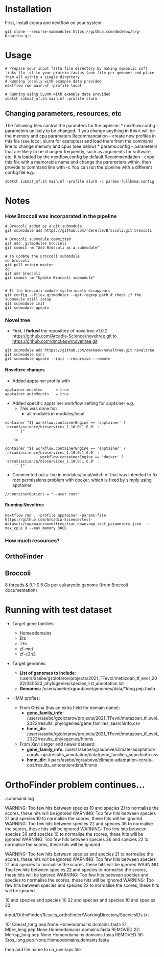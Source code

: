 # Installation
First, install conda and nextflow on your system
```
git clone --recurse-submodules https://github.com/dmckeow/crg-bcaortho.git
```
# Usage
```
# Prepare your input fasta file directory by making symbolic soft links (ln -s) to your protein fastas (one file per genome) and place them all within a single directory
# Running locally with example data provided
nextflow run main.nf -profile local

# Running using SLURM with example data provided
sbatch submit_nf.sh main.nf -profile slurm
```
## Changing parameters, resources, etc
The following files control the paramters for the pipeline:
    * nextflow.config - parameters unlikely to be changed. If you change anything in this it will be the memory and cpu paramaters
        Recommendation - create new profiles in this file (see local, slurm for examples) and load them from the command line to change memory and cpus (see below)
    * params.config - parameters that are likely to be changed frequently, such as arguments for software, etc. It is loaded by the nextflow.config by default
        Recommendation - copy this file with a memorable name and change the parameters within, then provide to command line with -c
You can run the pipeline with a different config.file e.g.:
```
sbatch submit_nf.sh main.nf -profile slurm -c params-fullhmms.config

```

# Notes
### How Broccoli was incorporated in the pipeline

```
# Broccoli added as a git submodule
git submodule add https://github.com/rderelle/Broccoli.git broccoli

# Broccoli submodule committed
git add .gitmodules broccoli
git commit -m "Add Broccoli as a submodule"

# To update the Broccoli submodule
cd broccoli
git pull origin master
cd ..
git add broccoli
git commit -m "Update Broccoli submodule"


# If the broccoli module mysteriously disappears
git config --file=.gitmodules --get-regexp path # check if the submodule still setup
git submodule init
git submodule update
```
### Novel tree
* First, I **forked** the repository of noveltree v1.0.2 https://github.com/Arcadia-Science/noveltree.git to https://github.com/dmckeow/noveltree.git
```
git submodule add https://github.com/dmckeow/noveltree.git noveltree
git submodule sync
git submodule update --init --recursive --remote
```
#### Noveltree changes
* Added apptainer profile with
```
apptainer.enabled      = true
apptainer.autoMounts   = true
```
* Added specific apptainer workflow setting for apptainer e.g.
    * This was done for:
        * all modules in modules/local

```
container "${ workflow.containerEngine == 'apptainer' ? 'arcadiascience/bioservices_1.10.0:1.0.0' : 
    '' }"

    to

container "${ workflow.containerEngine == 'apptainer' ? 'arcadiascience/bioservices_1.10.0:1.0.0' : 
                workflow.containerEngine == 'docker' ? 'arcadiascience/bioservices_1.10.0:1.0.0' :
    '' }"
```
* Commented out a line in modules/local/witch.nf that was intended to fix root permissions problem with docker, which is fixed by simply using apptainer
```
//containerOptions = "--user root"
```

#### Running Noveltree
```
nextflow run . -profile apptainer -params-file https://github.com/Arcadia-Science/test-datasets/raw/main/noveltree/tsar_downsamp_test_parameters.json  --max_cpus 8 --max_memory 30GB
```


### How much resources?
## OrthoFinder

## Broccoli
8 threads & 0.1-0.5 Gb per eukaryotic genome (from Broccoli documentation)


# Running with test dataset

* Target gene families:
    * Homeodomains
    * Ets
    * TFs
    * zf-met
    * zf-c2h2

* Target genomes:
    * **List of genomes to include:** /users/asebe/gzolotarov/projects/2021_TFevol/metazoan_tf_evol_2022/030523_phylogenies/species_list_annotation.txt
    * **Genomes:** /users/asebe/xgraubove/genomes/data/*long.pep.fasta

* HMM profies:
    * From Grisha (has an extra field for domain name):
        * **gene_family_info:** /users/asebe/gzolotarov/projects/2021_TFevol/metazoan_tf_evol_2022/results_phylogenies/gene_families_searchinfo.csv
        * **hmm_dir:** /users/asebe/gzolotarov/projects/2021_TFevol/metazoan_tf_evol_2022/results_phylogenies/hmms
    * From Xavi (larger and newer dataset):
        * **gene_family_info:** /users/asebe/xgraubove/climate-adaptation-corals-ops/results_annotation/data/gene_families_searchinfo.csv
        * **hmm_dir:** /users/asebe/xgraubove/climate-adaptation-corals-ops/results_annotation/data/hmms



# OrthoFinder problem continues...

.command.log

WARNING: Too few hits between species 10 and species 21 to normalise the scores, these hits will be ignored
WARNING: Too few hits between species 21 and species 10 to normalise the scores, these hits will be ignored
WARNING: Too few hits between species 22 and species 36 to normalise the scores, these hits will be ignored
WARNING: Too few hits between species 36 and species 10 to normalise the scores, these hits will be ignored
WARNING: Too few hits between species 36 and species 22 to normalise the scores, these hits will be ignored

WARNING: Too few hits between species and species 21 to normalise the scores, these hits will be ignored
WARNING: Too few hits between species 21 and species to normalise the scores, these hits will be ignored
WARNING: Too few hits between species 22 and species to normalise the scores, these hits will be ignored
WARNING: Too few hits between species and species to normalise the scores, these hits will be ignored
WARNING: Too few hits between species and species 22 to normalise the scores, these hits will be ignored

10 and species 
 and species 10
22 and species 
 and species 10
 and species 22

input/OrthoFinder/Results_orthofinder/WorkingDirectory/SpeciesIDs.txt

10: Coeast_long.pep.None.Homeodomains.domains.fasta
21: Mbre_long.pep.None.Homeodomains.domains.fasta    REMOVED
22: Mertsp_long.pep.None.Homeodomains.domains.fasta  REMOVED
36: Sros_long.pep.None.Homeodomains.domains.fasta


then add file name to no_overlaps file
